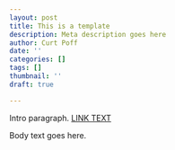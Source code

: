 ```yaml
---
layout: post
title: This is a template
description: Meta description goes here
author: Curt Poff
date: ''
categories: []
tags: []
thumbnail: ''
draft: true

---
```

Intro paragraph. 
[LINK TEXT](http://www.google.com)

<!--more-->

Body text goes here.